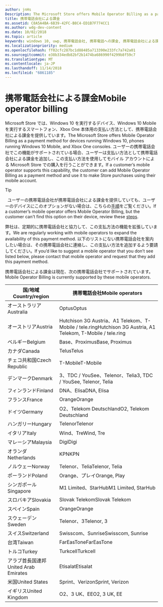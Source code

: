 ```yaml
---
author: jnHs
Description: The Microsoft Store offers Mobile Operator Billing as a payment method for mobile operators who support this capability.
title: 携帯電話会社による課金
ms.assetid: C8A5A4BA-6B39-42FC-B8C4-ED1B7F774CC1
ms.author: wdg-dev-content
ms.date: 10/02/2018
ms.topic: article
keywords: windows 10, uwp, 携帯電話会社, 携帯電話への課金, 携帯電話会社による課金
ms.localizationpriority: medium
ms.openlocfilehash: ff02cfc287bc1d88485a713390e233fc7a742a01
ms.sourcegitcommit: e38b334edb82bf2b1474ba686990f4299b8f59c7
ms.translationtype: MT
ms.contentlocale: ja-JP
ms.lasthandoff: 11/14/2018
ms.locfileid: "6861185"
---
```

# <a name="mobile-operator-billing"></a><span data-ttu-id="f2bae-103">携帯電話会社による課金</span><span class="sxs-lookup"><span data-stu-id="f2bae-103">Mobile operator billing</span></span>


<span data-ttu-id="f2bae-104">Microsoft Store では、Windows 10 を実行するデバイス、Windows 10 Mobile を実行するスマートフォン、Xbox One 本体用の支払い方法として、携帯電話会社による課金を提供しています。</span><span class="sxs-lookup"><span data-stu-id="f2bae-104">The Microsoft Store offers Mobile Operator Billing as a payment method for devices running Windows 10, phones running Windows 10 Mobile, and Xbox One consoles.</span></span> <span data-ttu-id="f2bae-105">ユーザーの携帯電話会社でこの機能がサポートされている場合、ユーザーは支払い方法として携帯電話会社による課金を追加し、この支払い方法を使用してモバイル アカウントによる Microsoft Store での購入を行うことができます。</span><span class="sxs-lookup"><span data-stu-id="f2bae-105">If a customer’s mobile operator supports this capability, the customer can add Mobile Operator Billing as a payment method and use it to make Store purchases using their mobile account.</span></span>

> [!TIP]
>  <span data-ttu-id="f2bae-106">ユーザーの携帯電話会社が携帯電話会社による課金を提供していても、ユーザーのデバイスにこのオプションがない場合は、こちらの[手順](http://go.microsoft.com/fwlink/p/?LinkId=523993)をご覧ください。</span><span class="sxs-lookup"><span data-stu-id="f2bae-106">If a customer’s mobile operator offers Mobile Operator Billing, but the customer can't find this option on their device, review these [steps](http://go.microsoft.com/fwlink/p/?LinkId=523993).</span></span>

<span data-ttu-id="f2bae-107">弊社は、定期的に携帯電話会社と協力して、この支払方法の機能を拡張しています。</span><span class="sxs-lookup"><span data-stu-id="f2bae-107">We are regularly working with mobile operators to expand the availability of this payment method.</span></span> <span data-ttu-id="f2bae-108">以下のリストにない携帯電話会社を案内したい場合は、その携帯電話会社に連絡し、この支払い方法を追加するよう要請してください。</span><span class="sxs-lookup"><span data-stu-id="f2bae-108">If you’d like to suggest a mobile operator that you don’t see listed below, please contact that mobile operator and request that they add this payment method.</span></span>

<span data-ttu-id="f2bae-109">携帯電話会社による課金は現在、次の携帯電話会社でサポートされています。</span><span class="sxs-lookup"><span data-stu-id="f2bae-109">Mobile Operator Billing is currently supported by these mobile operators.</span></span>

| <span data-ttu-id="f2bae-110">国/地域</span><span class="sxs-lookup"><span data-stu-id="f2bae-110">Country/region</span></span>  | <span data-ttu-id="f2bae-111">携帯電話会社</span><span class="sxs-lookup"><span data-stu-id="f2bae-111">Mobile operators</span></span>                 |
|-----------------|----------------------------------|
| <span data-ttu-id="f2bae-112">オーストラリア</span><span class="sxs-lookup"><span data-stu-id="f2bae-112">Australia</span></span>       | <span data-ttu-id="f2bae-113">Optus</span><span class="sxs-lookup"><span data-stu-id="f2bae-113">Optus</span></span>                            |
| <span data-ttu-id="f2bae-114">オーストリア</span><span class="sxs-lookup"><span data-stu-id="f2bae-114">Austria</span></span>         | <span data-ttu-id="f2bae-115">Hutchison 3G Austria、A1 Telekom、T-Mobile / tele.ring</span><span class="sxs-lookup"><span data-stu-id="f2bae-115">Hutchison 3G Austria, A1 Telekom, T-Mobile / tele.ring</span></span>  |
| <span data-ttu-id="f2bae-116">ベルギー</span><span class="sxs-lookup"><span data-stu-id="f2bae-116">Belgium</span></span>         | <span data-ttu-id="f2bae-117">Base、Proximus</span><span class="sxs-lookup"><span data-stu-id="f2bae-117">Base, Proximus</span></span>                   |
| <span data-ttu-id="f2bae-118">カナダ</span><span class="sxs-lookup"><span data-stu-id="f2bae-118">Canada</span></span>          | <span data-ttu-id="f2bae-119">Telus</span><span class="sxs-lookup"><span data-stu-id="f2bae-119">Telus</span></span>                            |
| <span data-ttu-id="f2bae-120">チェコ共和国</span><span class="sxs-lookup"><span data-stu-id="f2bae-120">Czech Republic</span></span>  | <span data-ttu-id="f2bae-121">T-Mobile</span><span class="sxs-lookup"><span data-stu-id="f2bae-121">T-Mobile</span></span>                         |
| <span data-ttu-id="f2bae-122">デンマーク</span><span class="sxs-lookup"><span data-stu-id="f2bae-122">Denmark</span></span>         | <span data-ttu-id="f2bae-123">3、TDC / YouSee、Telenor、Telia</span><span class="sxs-lookup"><span data-stu-id="f2bae-123">3, TDC / YouSee, Telenor, Telia</span></span>  |
| <span data-ttu-id="f2bae-124">フィンランド</span><span class="sxs-lookup"><span data-stu-id="f2bae-124">Finland</span></span>         | <span data-ttu-id="f2bae-125">DNA、Elisa</span><span class="sxs-lookup"><span data-stu-id="f2bae-125">DNA, Elisa</span></span>                       |
| <span data-ttu-id="f2bae-126">フランス</span><span class="sxs-lookup"><span data-stu-id="f2bae-126">France</span></span>          | <span data-ttu-id="f2bae-127">Orange</span><span class="sxs-lookup"><span data-stu-id="f2bae-127">Orange</span></span>                           |
| <span data-ttu-id="f2bae-128">ドイツ</span><span class="sxs-lookup"><span data-stu-id="f2bae-128">Germany</span></span>         | <span data-ttu-id="f2bae-129">O2、Telekom Deutschland</span><span class="sxs-lookup"><span data-stu-id="f2bae-129">O2, Telekom Deutschland</span></span>          |
| <span data-ttu-id="f2bae-130">ハンガリー</span><span class="sxs-lookup"><span data-stu-id="f2bae-130">Hungary</span></span>         | <span data-ttu-id="f2bae-131">Telenor</span><span class="sxs-lookup"><span data-stu-id="f2bae-131">Telenor</span></span>                          |
| <span data-ttu-id="f2bae-132">イタリア</span><span class="sxs-lookup"><span data-stu-id="f2bae-132">Italy</span></span>           | <span data-ttu-id="f2bae-133">Wind、Tre</span><span class="sxs-lookup"><span data-stu-id="f2bae-133">Wind, Tre</span></span>                        |
| <span data-ttu-id="f2bae-134">マレーシア</span><span class="sxs-lookup"><span data-stu-id="f2bae-134">Malaysia</span></span>        | <span data-ttu-id="f2bae-135">Digi</span><span class="sxs-lookup"><span data-stu-id="f2bae-135">Digi</span></span>                             |
| <span data-ttu-id="f2bae-136">オランダ</span><span class="sxs-lookup"><span data-stu-id="f2bae-136">Netherlands</span></span>     | <span data-ttu-id="f2bae-137">KPN</span><span class="sxs-lookup"><span data-stu-id="f2bae-137">KPN</span></span>                              |
| <span data-ttu-id="f2bae-138">ノルウェー</span><span class="sxs-lookup"><span data-stu-id="f2bae-138">Norway</span></span>          | <span data-ttu-id="f2bae-139">Telenor、Telia</span><span class="sxs-lookup"><span data-stu-id="f2bae-139">Telenor, Telia</span></span>                   |
| <span data-ttu-id="f2bae-140">ポーランド</span><span class="sxs-lookup"><span data-stu-id="f2bae-140">Poland</span></span>          | <span data-ttu-id="f2bae-141">Orange、プレイ</span><span class="sxs-lookup"><span data-stu-id="f2bae-141">Orange, Play</span></span>                     |
| <span data-ttu-id="f2bae-142">シンガポール</span><span class="sxs-lookup"><span data-stu-id="f2bae-142">Singapore</span></span>       | <span data-ttu-id="f2bae-143">M1 Limited、StarHub</span><span class="sxs-lookup"><span data-stu-id="f2bae-143">M1 Limited, StarHub</span></span>              |
| <span data-ttu-id="f2bae-144">スロバキア</span><span class="sxs-lookup"><span data-stu-id="f2bae-144">Slovakia</span></span>        | <span data-ttu-id="f2bae-145">Slovak Telekom</span><span class="sxs-lookup"><span data-stu-id="f2bae-145">Slovak Telekom</span></span>                   |
| <span data-ttu-id="f2bae-146">スペイン</span><span class="sxs-lookup"><span data-stu-id="f2bae-146">Spain</span></span>           | <span data-ttu-id="f2bae-147">Orange</span><span class="sxs-lookup"><span data-stu-id="f2bae-147">Orange</span></span>                           |
| <span data-ttu-id="f2bae-148">スウェーデン</span><span class="sxs-lookup"><span data-stu-id="f2bae-148">Sweden</span></span>          | <span data-ttu-id="f2bae-149">Telenor、3</span><span class="sxs-lookup"><span data-stu-id="f2bae-149">Telenor, 3</span></span>                       |
| <span data-ttu-id="f2bae-150">スイス</span><span class="sxs-lookup"><span data-stu-id="f2bae-150">Switzerland</span></span>     | <span data-ttu-id="f2bae-151">Swisscom、Sunrise</span><span class="sxs-lookup"><span data-stu-id="f2bae-151">Swisscom, Sunrise</span></span>                |
| <span data-ttu-id="f2bae-152">台湾</span><span class="sxs-lookup"><span data-stu-id="f2bae-152">Taiwan</span></span>          | <span data-ttu-id="f2bae-153">FarEasTone</span><span class="sxs-lookup"><span data-stu-id="f2bae-153">FarEasTone</span></span>                       |
| <span data-ttu-id="f2bae-154">トルコ</span><span class="sxs-lookup"><span data-stu-id="f2bae-154">Turkey</span></span>          | <span data-ttu-id="f2bae-155">Turkcell</span><span class="sxs-lookup"><span data-stu-id="f2bae-155">Turkcell</span></span>                         |
| <span data-ttu-id="f2bae-156">アラブ首長国連邦</span><span class="sxs-lookup"><span data-stu-id="f2bae-156">United Arab Emirates</span></span> | <span data-ttu-id="f2bae-157">Etisalat</span><span class="sxs-lookup"><span data-stu-id="f2bae-157">Etisalat</span></span>                    |
| <span data-ttu-id="f2bae-158">米国</span><span class="sxs-lookup"><span data-stu-id="f2bae-158">United States</span></span>   | <span data-ttu-id="f2bae-159">Sprint、Verizon</span><span class="sxs-lookup"><span data-stu-id="f2bae-159">Sprint, Verizon</span></span>                  |
| <span data-ttu-id="f2bae-160">イギリス</span><span class="sxs-lookup"><span data-stu-id="f2bae-160">United Kingdom</span></span>  | <span data-ttu-id="f2bae-161">O2、3 UK、EE</span><span class="sxs-lookup"><span data-stu-id="f2bae-161">O2, 3 UK, EE</span></span>                     |

 



 


 

 




